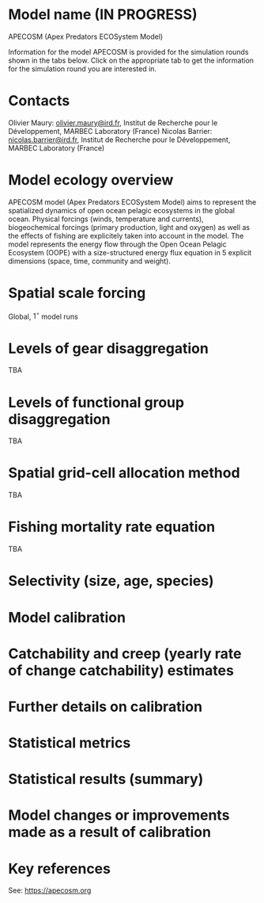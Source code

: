 # Model name (IN PROGRESS)
APECOSM (Apex Predators ECOSystem Model)

Information for the model APECOSM is provided for the simulation rounds shown in the tabs below. Click on the appropriate tab to get the information for the simulation round you are interested in.

# Contacts
Olivier Maury: olivier.maury@ird.fr, Institut de Recherche pour le Développement, MARBEC Laboratory (France) 
Nicolas Barrier: nicolas.barrier@ird.fr, Institut de Recherche pour le Développement, MARBEC Laboratory (France)

# Model ecology overview
APECOSM model (Apex Predators ECOSystem Model) aims to represent the spatialized dynamics of open ocean pelagic ecosystems in the global ocean. Physical forcings (winds, temperature and currents), biogeochemical forcings (primary production, light and oxygen) as well as the effects of fishing are explicitely taken into account in the model. The model represents the energy flow through the Open Ocean Pelagic Ecosystem (OOPE) with a size-structured energy flux equation in 5 explicit dimensions (space, time, community and weight).

# Spatial scale forcing
Global,  $1^{\circ}$ model runs

# Levels of gear disaggregation
TBA
# Levels of functional group disaggregation
TBA

# Spatial grid-cell allocation method
TBA
# Fishing mortality rate equation

TBA

# Selectivity (size, age, species)


# Model calibration


# Catchability and creep (yearly rate of change catchability) estimates


# Further details on calibration


# Statistical metrics


# Statistical results (summary)


# Model changes or improvements made as a result of calibration


# Key references
See:
https://apecosm.org
